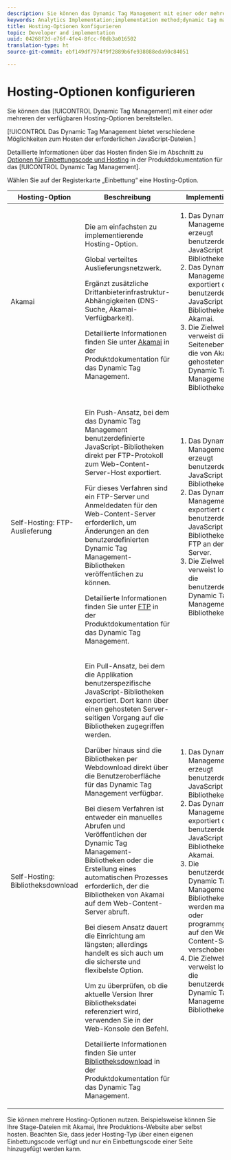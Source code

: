 ```yaml
---
description: Sie können das Dynamic Tag Management mit einer oder mehreren der verfügbaren Hosting-Optionen bereitstellen.
keywords: Analytics Implementation;implementation method;dynamic tag management;dtm;hosting;hosting options;akamai;self hosting;self-hosting;ftp delivery;ftp hosting;library download
title: Hosting-Optionen konfigurieren
topic: Developer and implementation
uuid: 04268f2d-e76f-4fe4-8fcc-f0db3a016502
translation-type: ht
source-git-commit: ebf149df7974f9f2889b6fe938088eda90c84051

---
```



# Hosting-Optionen konfigurieren

Sie können das [!UICONTROL Dynamic Tag Management] mit einer oder mehreren der verfügbaren Hosting-Optionen bereitstellen.

[!UICONTROL Das Dynamic Tag Management bietet verschiedene Möglichkeiten zum Hosten der erforderlichen JavaScript-Dateien.]

Detaillierte Informationen über das Hosten finden Sie im Abschnitt zu [Optionen für Einbettungscode und Hosting](https://marketing.adobe.com/resources/help/de_DE/dtm/deployment.html) in der Produktdokumentation für das [!UICONTROL Dynamic Tag Management].

Wählen Sie auf der Registerkarte „Einbettung“ eine Hosting-Option.

<table id="table_229298207DB64838B6F2477DFFAE073F"> 
 <thead> 
  <tr> 
   <th colname="col1" class="entry"> Hosting-Option </th> 
   <th colname="col2" class="entry"> Beschreibung </th> 
   <th colname="col3" class="entry"> Implementierung </th> 
  </tr> 
 </thead>
 <tbody> 
  <tr> 
   <td colname="col1"> <p>Akamai </p> </td> 
   <td colname="col2"> <p> Die am einfachsten zu implementierende Hosting-Option. </p> <p>Global verteiltes Auslieferungsnetzwerk. </p> <p>Ergänzt zusätzliche Drittanbieterinfrastruktur-Abhängigkeiten (DNS-Suche, Akamai-Verfügbarkeit). </p> <p>Detaillierte Informationen finden Sie unter <a href="https://marketing.adobe.com/resources/help/de_DE/dtm/akamai.html">Akamai</a> in der Produktdokumentation für das Dynamic Tag Management. </p> </td> 
   <td colname="col3"> 
    <ol id="ol_EF148EF091A645B3962B084963B3C0B0"> 
     <li id="li_7ECE0C331EEE4907A563D581DF1DFEFE">Das Dynamic Tag Management erzeugt benutzerdefinierte JavaScript-Bibliotheken. </li> 
     <li id="li_8E2C858290EF4665B2F45ACAFA121CB3">Das Dynamic Tag Management exportiert die benutzerdefinierten JavaScript-Bibliotheken zu Akamai. </li> 
     <li id="li_CE88B10B6E844A56BBB8C575A9363BA9">Die Zielwebsite verweist direkt auf Seitenebene auf die von Akamai gehosteten Dynamic Tag Management-Bibliotheken. </li> 
    </ol> </td> 
  </tr> 
  <tr> 
   <td colname="col1"> Self-Hosting: FTP-Auslieferung </td> 
   <td colname="col2"> <p>Ein <span class="term">Push</span>-Ansatz, bei dem das Dynamic Tag Management benutzerdefinierte JavaScript-Bibliotheken direkt per FTP-Protokoll zum Web-Content-Server-Host exportiert. </p> <p>Für dieses Verfahren sind ein FTP-Server und Anmeldedaten für den Web-Content-Server erforderlich, um Änderungen an den benutzerdefinierten Dynamic Tag Management-Bibliotheken veröffentlichen zu können. </p> <p>Detaillierte Informationen finden Sie unter <a href="https://marketing.adobe.com/resources/help/de_DE/dtm/deployment_ftp.html">FTP</a> in der Produktdokumentation für das Dynamic Tag Management. </p> </td> 
   <td colname="col3"> 
    <ol id="ol_60348F9C991D4F2B9457006B0F98C834"> 
     <li id="li_24A141C3C7074BF9897C022A22CAE78C">Das Dynamic Tag Management erzeugt benutzerdefinierte JavaScript-Bibliotheken. </li> 
     <li id="li_E1E0843060F7447E853EA416A0B033BE">Das Dynamic Tag Management exportiert die benutzerdefinierten JavaScript-Bibliotheken per FTP an den Host-Server. </li> 
     <li id="li_EAF5D2ABD03B4911A0CFA464AD8791CE">Die Zielwebsite verweist lokal auf die benutzerdefinierten Dynamic Tag Management-Bibliotheken. </li> 
    </ol> </td> 
  </tr> 
  <tr> 
   <td colname="col1"> Self-Hosting: Bibliotheksdownload </td> 
   <td colname="col2"> <p>Ein <span class="term">Pull</span>-Ansatz, bei dem die Applikation benutzerspezifische JavaScript-Bibliotheken exportiert<!-- to Amazon S3-->. Dort kann über einen gehosteten Server-seitigen Vorgang auf die Bibliotheken zugegriffen werden. </p> <p>Darüber hinaus sind die Bibliotheken per Webdownload direkt über die Benutzeroberfläche für das Dynamic Tag Management verfügbar. </p> <p>Bei diesem Verfahren ist entweder ein manuelles Abrufen und Veröffentlichen der Dynamic Tag Management-Bibliotheken oder die Erstellung eines automatischen Prozesses erforderlich, der die Bibliotheken von Akamai auf dem Web-Content-Server abruft. </p> <p>Bei diesem Ansatz dauert die Einrichtung am längsten; allerdings handelt es sich auch um die sicherste und flexibelste Option. </p> <p>Um zu überprüfen, ob die aktuelle Version Ihrer Bibliotheksdatei referenziert wird, verwenden Sie in der Web-Konsole den Befehl. </p> <p>Detaillierte Informationen finden Sie unter <a href="https://marketing.adobe.com/resources/help/de_DE/dtm/deployment_download.html">Bibliotheksdownload</a> in der Produktdokumentation für das Dynamic Tag Management. </p> </td> 
   <td colname="col3"> 
    <ol id="ol_F40B721306FE473496BD657262DFD585"> 
     <li id="li_4EA4D6B555CE4E9CA476C7550C18C061">Das Dynamic Tag Management erzeugt benutzerdefinierte JavaScript-Bibliotheken. </li> 
     <li id="li_BA40EBD7AD1546F29D8A209034D06477">Das Dynamic Tag Management exportiert die benutzerdefinierten JavaScript-Bibliotheken zu Akamai. </li> 
     <li id="li_E107E69E386A40F3B067F9991C2979AF">Die benutzerdefinierten Dynamic Tag Management-Bibliotheken werden manuell oder programmgesteuert auf den Web-Content-Server verschoben. </li> 
     <li id="li_0809038453B544168A20CE09D7E5AC59">Die Zielwebsite verweist lokal auf die benutzerdefinierten Dynamic Tag Management-Bibliotheken. </li> 
    </ol> </td> 
  </tr> 
 </tbody> 
</table>

Sie können mehrere Hosting-Optionen nutzen. Beispielsweise können Sie Ihre Stage-Dateien mit Akamai, Ihre Produktions-Website aber selbst hosten. Beachten Sie, dass jeder Hosting-Typ über einen eigenen Einbettungscode verfügt und nur ein Einbettungscode einer Seite hinzugefügt werden kann.
